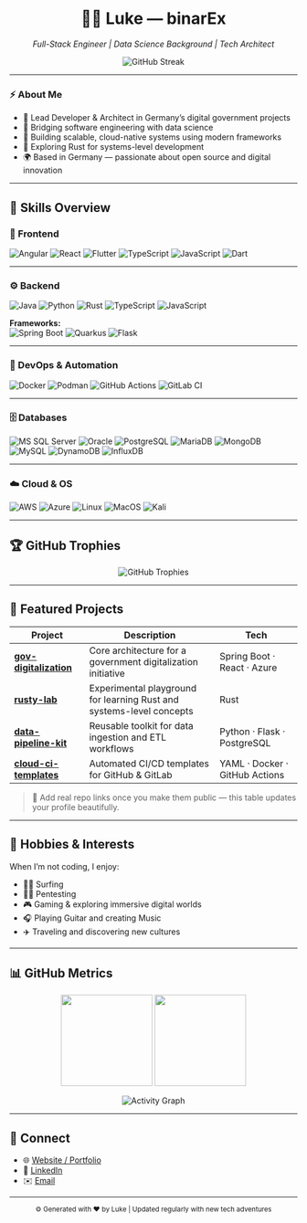 <h1 align="center">👨‍💻 Luke — binarEx</h1>
<p align="center">
  <em>Full-Stack Engineer | Data Science Background | Tech Architect</em>
</p>

<p align="center">
  <img src="https://github-readme-streak-stats.herokuapp.com/?user=binarEx&theme=radical" alt="GitHub Streak"/>
</p>

---

### ⚡ About Me
- 🚀 Lead Developer & Architect in Germany’s digital government projects  
- 🧠 Bridging software engineering with data science  
- 🧰 Building scalable, cloud-native systems using modern frameworks  
- 🦀 Exploring Rust for systems-level development  
- 🌍 Based in Germany — passionate about open source and digital innovation  

---

## 🧩 Skills Overview

### 🎨 Frontend
![Angular](https://img.shields.io/badge/Angular-DD0031?style=flat&logo=angular&logoColor=white)
![React](https://img.shields.io/badge/React-20232A?style=flat&logo=react&logoColor=61DAFB)
![Flutter](https://img.shields.io/badge/Flutter-02569B?style=flat&logo=flutter&logoColor=white)
![TypeScript](https://img.shields.io/badge/TypeScript-3178C6?style=flat&logo=typescript&logoColor=white)
![JavaScript](https://img.shields.io/badge/JavaScript-F7DF1E?style=flat&logo=javascript&logoColor=black)
![Dart](https://img.shields.io/badge/Dart-0175C2?style=flat&logo=dart&logoColor=white)

---

### ⚙️ Backend
![Java](https://img.shields.io/badge/Java-ED8B00?style=flat&logo=openjdk&logoColor=white)
![Python](https://img.shields.io/badge/Python-3776AB?style=flat&logo=python&logoColor=white)
![Rust](https://img.shields.io/badge/Rust-000000?style=flat&logo=rust&logoColor=white)
![TypeScript](https://img.shields.io/badge/TypeScript-3178C6?style=flat&logo=typescript&logoColor=white)
![JavaScript](https://img.shields.io/badge/JavaScript-F7DF1E?style=flat&logo=javascript&logoColor=black)

**Frameworks:**  
![Spring Boot](https://img.shields.io/badge/Spring%20Boot-6DB33F?style=flat&logo=springboot&logoColor=white)
![Quarkus](https://img.shields.io/badge/Quarkus-4695EB?style=flat&logo=quarkus&logoColor=white)
![Flask](https://img.shields.io/badge/Flask-000000?style=flat&logo=flask&logoColor=white)

---

### 🐳 DevOps & Automation
![Docker](https://img.shields.io/badge/Docker-2496ED?style=flat&logo=docker&logoColor=white)
![Podman](https://img.shields.io/badge/Podman-892CA0?style=flat&logo=podman&logoColor=white)
![GitHub Actions](https://img.shields.io/badge/GitHub%20Actions-2088FF?style=flat&logo=githubactions&logoColor=white)
![GitLab CI](https://img.shields.io/badge/GitLab%20Pipelines-FC6D26?style=flat&logo=gitlab&logoColor=white)

---

### 🗄️ Databases
![MS SQL Server](https://img.shields.io/badge/MS%20SQL%20Server-CC2927?style=flat&logo=microsoftsqlserver&logoColor=white)
![Oracle](https://img.shields.io/badge/Oracle-F80000?style=flat&logo=oracle&logoColor=white)
![PostgreSQL](https://img.shields.io/badge/PostgreSQL-4169E1?style=flat&logo=postgresql&logoColor=white)
![MariaDB](https://img.shields.io/badge/MariaDB-003545?style=flat&logo=mariadb&logoColor=white)
![MongoDB](https://img.shields.io/badge/MongoDB-47A248?style=flat&logo=mongodb&logoColor=white)
![MySQL](https://img.shields.io/badge/MySQL-4479A1?style=flat&logo=mysql&logoColor=white)
![DynamoDB](https://img.shields.io/badge/DynamoDB-4053D6?style=flat&logo=amazondynamodb&logoColor=white)
![InfluxDB](https://img.shields.io/badge/InfluxDB-22ADF6?style=flat&logo=influxdb&logoColor=white)

---

### ☁️ Cloud & OS
![AWS](https://img.shields.io/badge/AWS-232F3E?style=flat&logo=amazonaws&logoColor=white)
![Azure](https://img.shields.io/badge/Azure-0078D4?style=flat&logo=microsoftazure&logoColor=white)
![Linux](https://img.shields.io/badge/Linux-FCC624?style=flat&logo=linux&logoColor=black)
![MacOS](https://img.shields.io/badge/MacOS-000000?style=flat&logo=apple&logoColor=white)
![Kali](https://img.shields.io/badge/Kali-557C94?style=flat&logo=kalilinux&logoColor=white)

---

## 🏆 GitHub Trophies

<p align="center">
  <img src="https://github-profile-trophy.vercel.app/?username=binarEx&theme=radical&no-frame=true&no-bg=true&margin-w=10" alt="GitHub Trophies"/>
</p>

---

## 🚀 Featured Projects

| Project | Description | Tech |
|----------|--------------|------|
| [**gov-digitalization**](#) | Core architecture for a government digitalization initiative | Spring Boot · React · Azure |
| [**rusty-lab**](#) | Experimental playground for learning Rust and systems-level concepts | Rust |
| [**data-pipeline-kit**](#) | Reusable toolkit for data ingestion and ETL workflows | Python · Flask · PostgreSQL |
| [**cloud-ci-templates**](#) | Automated CI/CD templates for GitHub & GitLab | YAML · Docker · GitHub Actions |

> 🧭 Add real repo links once you make them public — this table updates your profile beautifully.

---

## 🎯 Hobbies & Interests
When I’m not coding, I enjoy:
- 🏄‍♂️ Surfing
- 👨‍💻 Pentesting 
- 🎮 Gaming & exploring immersive digital worlds  
- 🎧 Playing Guitar and creating Music
- ✈️ Traveling and discovering new cultures  

---

## 📊 GitHub Metrics

<p align="center">
  <img src="https://github-readme-stats.vercel.app/api?username=binarEx&show_icons=true&theme=radical&include_all_commits=true&count_private=true" height="160">
  <img src="https://github-readme-stats.vercel.app/api/top-langs/?username=binarEx&layout=compact&theme=radical" height="160">
</p>

<p align="center">
  <img src="https://github-readme-activity-graph.vercel.app/graph?username=binarEx&theme=redical&hide_border=true&include_all_commits=true&count_private=true" alt="Activity Graph" />
</p>

---

## 🔗 Connect
- 🌐 [Website / Portfolio](#)
- 💼 [LinkedIn](#)
- ✉️ [Email](#)

---

<p align="center">
  <sub>⚙️ Generated with ❤️ by Luke | Updated regularly with new tech adventures</sub>
</p>
